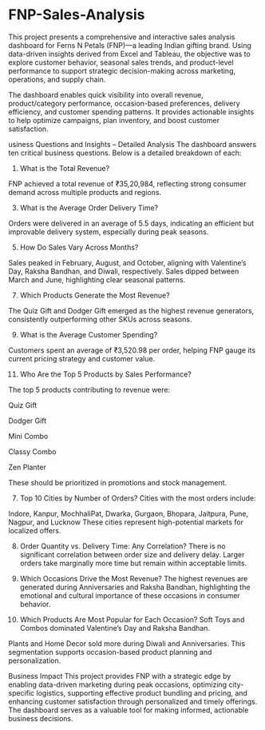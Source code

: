# FNP-Sales-Analysis
This project presents a comprehensive and interactive sales analysis dashboard for Ferns N Petals (FNP)—a leading Indian gifting brand. Using data-driven insights derived from Excel and Tableau, the objective was to explore customer behavior, seasonal sales trends, and product-level performance to support strategic decision-making across marketing, operations, and supply chain.

The dashboard enables quick visibility into overall revenue, product/category performance, occasion-based preferences, delivery efficiency, and customer spending patterns. It provides actionable insights to help optimize campaigns, plan inventory, and boost customer satisfaction.

usiness Questions and Insights – Detailed Analysis
The dashboard answers ten critical business questions. Below is a detailed breakdown of each:

1. What is the Total Revenue?
   
FNP achieved a total revenue of ₹35,20,984, reflecting strong consumer demand across multiple products and regions.

3. What is the Average Order Delivery Time?

   
Orders were delivered in an average of 5.5 days, indicating an efficient but improvable delivery system, especially during peak seasons.

5. How Do Sales Vary Across Months?

   
Sales peaked in February, August, and October, aligning with Valentine’s Day, Raksha Bandhan, and Diwali, respectively. Sales dipped between March and June, highlighting clear seasonal patterns.

7. Which Products Generate the Most Revenue?

   
The Quiz Gift and Dodger Gift emerged as the highest revenue generators, consistently outperforming other SKUs across seasons.

9. What is the Average Customer Spending?

    
Customers spent an average of ₹3,520.98 per order, helping FNP gauge its current pricing strategy and customer value.

11. Who Are the Top 5 Products by Sales Performance?

    
The top 5 products contributing to revenue were:

Quiz Gift

Dodger Gift

Mini Combo

Classy Combo

Zen Planter

These should be prioritized in promotions and stock management.

7. Top 10 Cities by Number of Orders?
Cities with the most orders include:

Indore, Kanpur, MochhaliPat, Dwarka, Gurgaon, Bhopara, Jaitpura, Pune, Nagpur, and Lucknow
These cities represent high-potential markets for localized offers.

8. Order Quantity vs. Delivery Time: Any Correlation?
There is no significant correlation between order size and delivery delay. Larger orders take marginally more time but remain within acceptable limits.

9. Which Occasions Drive the Most Revenue?
The highest revenues are generated during Anniversaries and Raksha Bandhan, highlighting the emotional and cultural importance of these occasions in consumer behavior.

10. Which Products Are Most Popular for Each Occasion?
Soft Toys and Combos dominated Valentine’s Day and Raksha Bandhan.

Plants and Home Decor sold more during Diwali and Anniversaries.
This segmentation supports occasion-based product planning and personalization.


Business Impact
This project provides FNP with a strategic edge by enabling data-driven marketing during peak occasions, optimizing city-specific logistics, supporting effective product bundling and pricing, and enhancing customer satisfaction through personalized and timely offerings. The dashboard serves as a valuable tool for making informed, actionable business decisions.

